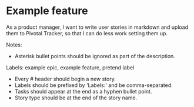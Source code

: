 # Example feature

As a product manager,
I want to write user stories in markdown and upload them to Pivotal Tracker,
so that I can do less work setting them up.

Notes:
* Asterisk bullet points should be ignored as part of the description.

Labels: example epic, example feature, pretend label

- Every # header should begin a new story.
- Labels should be prefixed by 'Labels:' and be comma-separated.
- Tasks should appear at the end as a hyphen bullet point.
- Story type should be at the end of the story name.
